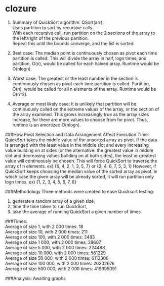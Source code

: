 # clozure
1. Summary of QuickSort algorithm:
QSort(arr):  
Uses partition to sort by recursive calls.  
With each recursive call, run partition on the 2 sections of the array to the left/right of the previous partition.  
Repeat this until the bounds converge, and the list is sorted.

2. Best case:
The median point is continuously chosen as pivot each time partition is called. This will divide the array in half, logn times, and partition, O(n), would be called for each halved array. Runtime would be O(nlogn).
 
3. Worst case:
The greatest or the least number in the section is continuously chosen as pivot each time partition is called. Partition, O(n), would be called for all n elements of the array. Runtime would be O(n^2).

4. Average or most likely case:
It is unlikely that partition will be continuously called on the extreme values of the array, or the section of the array examined. This grows increasingly true as the array sizes increase, for there are more values to choose from for pivot. Thus, runtime is an amortized O(nlogn).

###How Pivot Selection and Data Arrangement Affect Execution Time: 
QuickSort takes the middle value of the unsorted array as pivot. If the data is arranged with the least value in the middle slot and every increasing value building on at sides (or the alternative: the greatest value in middle slot and decreasing values building on at both sides), the least or greatest value will continuously be chosen. This will force QuickSort to traverse the array of n elements. 
ex) {6, 4, 2, 1, 3, 5, 7} or {2, 4, 6, 7, 5, 3, 1}
However, if QuickSort keeps choosing the median value of the sorted array as pivot, in which case the given array will be already sorted, it will run partition only logn times.
ex) {1, 2, 3, 4, 5, 6, 7, 8}

###Methodology
Three methods were created to ease Quicksort testing:  
1. generate a random array of a given size,  
2. time the time taken to run QuickSort,  
3. take the average of running QuickSort a given number of times.

###Times:  
Average of size 1, with 2 000 times: 18  
Average of size 10, with 2 000 times: 211  
Average of size 100, with 2 000 times: 3483  
Average of size 1 000, with 2 000 times: 38607  
Average of size 5 000, with 2 000 times: 224488  
Average of size 10 000, with 2 000 times: 561229  
Average of size 50 000, with 2 000 times: 6112306  
Average of size 100 000, with 2 000 times: 20202676  
Average of size 500 000, with 2 000 times: 419995091  

###Analysis: 
Awaiting graphs
